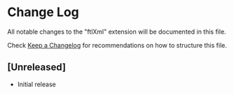 # Change Log

All notable changes to the "ftlXml" extension will be documented in this file.

Check [Keep a Changelog](http://keepachangelog.com/) for recommendations on how to structure this file.

## [Unreleased]

- Initial release